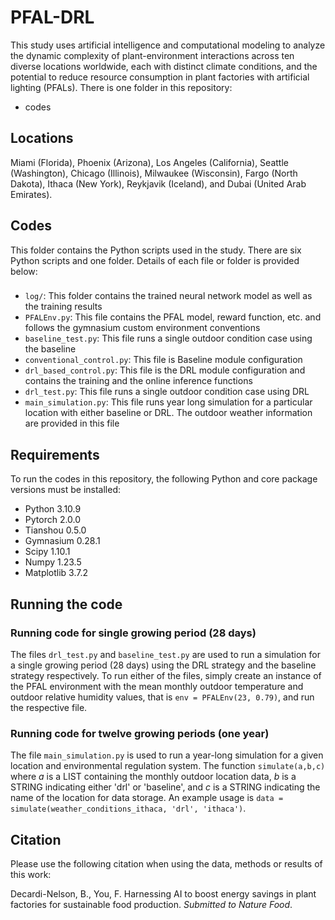 # PFAL-DRL
This study uses artificial intelligence and computational modeling to analyze the dynamic complexity of plant-environment interactions across ten diverse locations worldwide, each with distinct climate conditions, and the potential to reduce resource consumption in plant factories with artificial lighting (PFALs). There is one folder in this repository:
- codes 
## Locations
Miami (Florida), Phoenix (Arizona), Los Angeles (California), Seattle (Washington), Chicago (Illinois), Milwaukee (Wisconsin), Fargo (North Dakota), Ithaca (New York), Reykjavik (Iceland), and Dubai (United Arab Emirates).

## Codes
This folder contains the Python scripts used in the study. There are six Python scripts and one folder. Details of each file or folder is provided below:

### 
- `log/`: This folder contains the trained neural network model as well as the training results
- `PFALEnv.py`: This file contains the PFAL model, reward function, etc. and follows the gymnasium custom environment conventions
- `baseline_test.py`: This file runs a single outdoor condition case using the baseline
- `conventional_control.py`: This file is Baseline module configuration
- `drl_based_control.py`: This file is the DRL module configuration and contains the training and the online inference functions
- `drl_test.py`: This file runs a single outdoor condition case using DRL
- `main_simulation.py`: This file runs year long simulation for a particular location with either baseline or DRL. The outdoor weather information are provided in this file

## Requirements
To run the codes in this repository, the following Python and core package versions must be installed:
- Python 3.10.9
- Pytorch 2.0.0
- Tianshou 0.5.0
- Gymnasium 0.28.1
- Scipy 1.10.1
- Numpy 1.23.5
- Matplotlib 3.7.2

## Running the code
### Running code for single growing period (28 days)
The files `drl_test.py` and `baseline_test.py` are used to run a simulation for a single growing period (28 days) using the DRL strategy and the baseline strategy respectively. To run either of the files, simply create an instance of the PFAL environment with the mean monthly outdoor temperature and outdoor relative humidity values, that is `env = PFALEnv(23, 0.79)`, and run the respective file.

### Running code for twelve growing periods (one year)
The file `main_simulation.py` is used to run a year-long simulation for a given location and environmental regulation system. The function `simulate(a,b,c)` where *a* is a LIST containing the monthly outdoor location data, *b* is a STRING indicating either 'drl' or 'baseline', and *c* is a STRING indicating the name of the location for data storage. An example usage is `data = simulate(weather_conditions_ithaca, 'drl', 'ithaca')`.

## Citation
Please use the following citation when using the data, methods or results of this work:

Decardi-Nelson, B., You, F. Harnessing AI to boost energy savings in plant factories for sustainable food production. *Submitted to Nature Food*.
